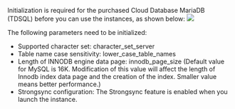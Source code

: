Initialization is required for the purchased Cloud Database MariaDB (TDSQL) before you can use the instances, as shown below:
![](http://imgcache.tce.fsphere.cn/image/mccdn.qcloud.com/static/img/7d6e94d91a4c132d70462029f1397ced/image.png)

The following parameters need to be initialized:

- 	Supported character set: character_set_server
- 	Table name case sensitivity: lower_case_table_names
- 	Length of INNODB engine data page: innodb_page_size (Default value for MySQL is 16K. Modification of this value will affect the length of Innodb index data page and the creation of the index. Smaller value means better performance.)
- 	Strongsync configuration: The Strongsync feature is enabled when you launch the instance.
